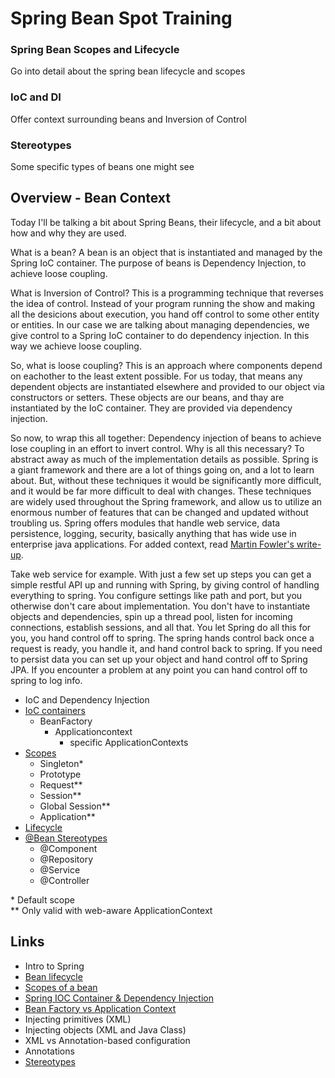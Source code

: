 # Spring Bean Spot Training
### Spring Bean Scopes and Lifecycle
Go into detail about the spring bean lifecycle and scopes
### IoC and DI
Offer context surrounding beans and Inversion of Control
### Stereotypes
Some specific types of beans one might see

## Overview - Bean Context
Today I'll be talking a bit about Spring Beans, their lifecycle, and a bit about how and why they are used. 

What is a bean? A bean is an object that is instantiated and managed by the Spring IoC container. The purpose of beans is Dependency Injection, to achieve loose coupling.

What is Inversion of Control? This is a programming technique that reverses the idea of control. Instead of your program running the show and making all the desicions about execution, you hand off control to some other entity or entities. In our case we are talking about managing dependencies, we give control to a Spring IoC container to do dependency injection. In this way we achieve loose coupling.

So, what is loose coupling? This is an approach where components depend on eachother to the least extent possible. For us today, that means any dependent objects are instantiated elsewhere and provided to our object via constructors or setters. These objects are our beans, and thay are instantiated by the IoC container. They are provided via dependency injection.

So now, to wrap this all together: Dependency injection of beans to achieve lose coupling in an effort to invert control. Why is all this necessary? To abstract away as much of the implementation details as possible. Spring is a giant framework and there are a lot of things going on, and a lot to learn about. But, without these techniques it would be significantly more difficult, and it would be far more difficult to deal with changes. These techniques are widely used throughout the Spring framework, and allow us to utilize an enormous number of features that can be changed and updated without troubling us. Spring offers modules that handle web service, data persistence, logging, security, basically anything that has wide use in enterprise java applications. For added context, read [Martin Fowler's write-up](https://martinfowler.com/articles/injection.html). 

Take web service for example. With just a few set up steps you can get a simple restful API up and running with Spring, by giving control of handling everything to spring. You configure settings like path and port, but you otherwise don't care about implementation. You don't have to instantiate objects and dependencies, spin up a thread pool, listen for incoming connections, establish sessions, and all that. You let Spring do all this for you, you hand control off to spring. The spring hands control back once a request is ready, you handle it, and hand control back to spring. If you need to persist data you can set up your object and hand control off to Spring JPA. If you encounter a problem at any point you can hand control off to spring to log info.


- IoC and Dependency Injection
- [IoC containers](https://github.com/LiquidPlummer/SprintBeanSpotTrainingLessonPlan/blob/main/overview-containers.md)
  - BeanFactory
    - Applicationcontext
      - specific ApplicationContexts
- [Scopes](https://github.com/LiquidPlummer/SprintBeanSpotTrainingLessonPlan/blob/main/overview-scopes.md)
  - Singleton*
  - Prototype
  - Request**
  - Session**
  - Global Session**
  - Application**
- [Lifecycle](https://github.com/LiquidPlummer/SprintBeanSpotTrainingLessonPlan/blob/main/overview-bean-lifecycle.md)
- [@Bean Stereotypes](https://github.com/LiquidPlummer/SprintBeanSpotTrainingLessonPlan/blob/main/overview-stereotypes.md)
  - @Component
  - @Repository
  - @Service
  - @Controller
  
  
\* Default scope  
\** Only valid with web-aware ApplicationContext  
 
 
## Links

- Intro to Spring
- [Bean lifecycle](https://gitlab.com/revature_training/spring-team/-/blob/master/modules/framework/bean-lifecycle.md)
- [Scopes of a bean](https://gitlab.com/revature_training/spring-team/-/blob/master/modules/framework/bean-scopes.md)
- [Spring IOC Container & Dependency Injection](https://gitlab.com/revature_training/spring-team/-/blob/master/modules/framework/spring-ioc-container-and-dependency-injection.md)
- [Bean Factory vs Application Context](https://github.com/LiquidPlummer/SprintBeanSpotTrainingLessonPlan/blob/main/BeanFactoryApplicationContext.md)
- Injecting primitives (XML)
- Injecting objects (XML and Java Class)
- XML vs Annotation-based configuration
- Annotations
- [Stereotypes](https://gitlab.com/revature_training/spring-team/-/blob/master/modules/framework/stereotypes.md)
